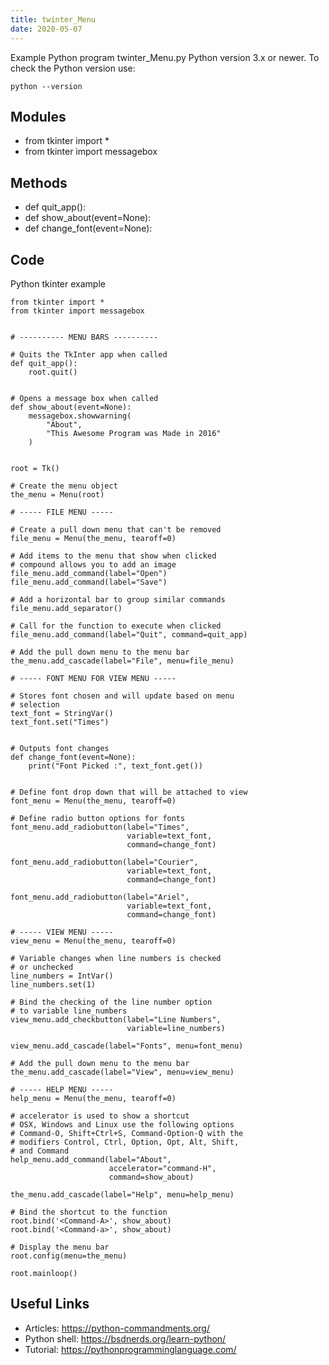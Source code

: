 ```yaml
---
title: twinter_Menu
date: 2020-05-07
---
```

Example Python program twinter_Menu.py
Python version 3.x or newer.
To check the Python version use:

    python --version

## Modules

* from tkinter import *
* from tkinter import messagebox

## Methods

* def quit_app():
* def show_about(event=None):
* def change_font(event=None):

## Code

Python tkinter example

    from tkinter import *
    from tkinter import messagebox
    
    
    # ---------- MENU BARS ----------
    
    # Quits the TkInter app when called
    def quit_app():
        root.quit()
    
    
    # Opens a message box when called
    def show_about(event=None):
        messagebox.showwarning(
            "About",
            "This Awesome Program was Made in 2016"
        )
    
    
    root = Tk()
    
    # Create the menu object
    the_menu = Menu(root)
    
    # ----- FILE MENU -----
    
    # Create a pull down menu that can't be removed
    file_menu = Menu(the_menu, tearoff=0)
    
    # Add items to the menu that show when clicked
    # compound allows you to add an image
    file_menu.add_command(label="Open")
    file_menu.add_command(label="Save")
    
    # Add a horizontal bar to group similar commands
    file_menu.add_separator()
    
    # Call for the function to execute when clicked
    file_menu.add_command(label="Quit", command=quit_app)
    
    # Add the pull down menu to the menu bar
    the_menu.add_cascade(label="File", menu=file_menu)
    
    # ----- FONT MENU FOR VIEW MENU -----
    
    # Stores font chosen and will update based on menu
    # selection
    text_font = StringVar()
    text_font.set("Times")
    
    
    # Outputs font changes
    def change_font(event=None):
        print("Font Picked :", text_font.get())
    
    
    # Define font drop down that will be attached to view
    font_menu = Menu(the_menu, tearoff=0)
    
    # Define radio button options for fonts
    font_menu.add_radiobutton(label="Times",
                              variable=text_font,
                              command=change_font)
    
    font_menu.add_radiobutton(label="Courier",
                              variable=text_font,
                              command=change_font)
    
    font_menu.add_radiobutton(label="Ariel",
                              variable=text_font,
                              command=change_font)
    
    # ----- VIEW MENU -----
    view_menu = Menu(the_menu, tearoff=0)
    
    # Variable changes when line numbers is checked
    # or unchecked
    line_numbers = IntVar()
    line_numbers.set(1)
    
    # Bind the checking of the line number option
    # to variable line_numbers
    view_menu.add_checkbutton(label="Line Numbers",
                              variable=line_numbers)
    
    view_menu.add_cascade(label="Fonts", menu=font_menu)
    
    # Add the pull down menu to the menu bar
    the_menu.add_cascade(label="View", menu=view_menu)
    
    # ----- HELP MENU -----
    help_menu = Menu(the_menu, tearoff=0)
    
    # accelerator is used to show a shortcut
    # OSX, Windows and Linux use the following options
    # Command-O, Shift+Ctrl+S, Command-Option-Q with the
    # modifiers Control, Ctrl, Option, Opt, Alt, Shift,
    # and Command
    help_menu.add_command(label="About",
                          accelerator="command-H",
                          command=show_about)
    
    the_menu.add_cascade(label="Help", menu=help_menu)
    
    # Bind the shortcut to the function
    root.bind('<Command-A>', show_about)
    root.bind('<Command-a>', show_about)
    
    # Display the menu bar
    root.config(menu=the_menu)
    
    root.mainloop()

## Useful Links

- Articles: https://python-commandments.org/
- Python shell: https://bsdnerds.org/learn-python/
- Tutorial: https://pythonprogramminglanguage.com/
